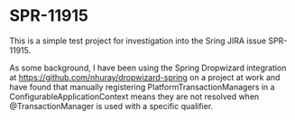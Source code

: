 SPR-11915
=========

This is a simple test project for investigation into the Sring JIRA issue SPR-11915.

As some background, I have been using the Spring Dropwizard integration at https://github.com/nhuray/dropwizard-spring on a project at work and have found that manually registering PlatformTransactionManagers in a ConfigurableApplicationContext means they are not resolved when @TransactionManager is used with a specific qualifier.
